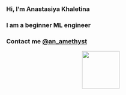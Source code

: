   ### Hi, I’m Anastasiya Khaletina
  
  ### I am a beginner ML engineer

  ### Contact me <a href="https://t.me/an_amethyst">@an_amethyst</a>

<div id="header" align="center">
  <img src="https://media.giphy.com/media/LkjlH3rVETgsg/giphy.gif" width="100"/>
</div>


<!---
Anstice23/Anstice23 is a ✨ special ✨ repository because its `README.md` (this file) appears on your GitHub profile.
You can click the Preview link to take a look at your changes.
--->
